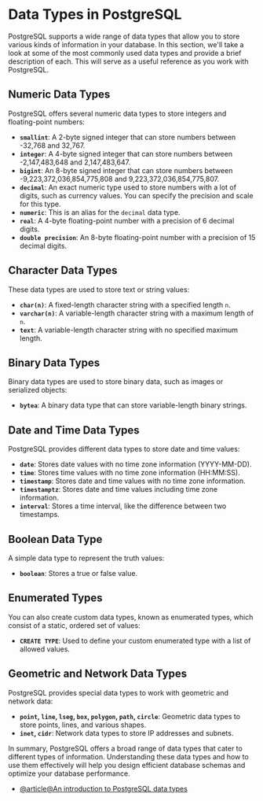# Data Types in PostgreSQL

PostgreSQL supports a wide range of data types that allow you to store various kinds of information in your database. In this section, we'll take a look at some of the most commonly used data types and provide a brief description of each. This will serve as a useful reference as you work with PostgreSQL.

## Numeric Data Types

PostgreSQL offers several numeric data types to store integers and floating-point numbers:

- **`smallint`**: A 2-byte signed integer that can store numbers between -32,768 and 32,767.
- **`integer`**: A 4-byte signed integer that can store numbers between -2,147,483,648 and 2,147,483,647.
- **`bigint`**: An 8-byte signed integer that can store numbers between -9,223,372,036,854,775,808 and 9,223,372,036,854,775,807.
- **`decimal`**: An exact numeric type used to store numbers with a lot of digits, such as currency values. You can specify the precision and scale for this type.
- **`numeric`**: This is an alias for the `decimal` data type.
- **`real`**: A 4-byte floating-point number with a precision of 6 decimal digits.
- **`double precision`**: An 8-byte floating-point number with a precision of 15 decimal digits.

## Character Data Types

These data types are used to store text or string values:

- **`char(n)`**: A fixed-length character string with a specified length `n`.
- **`varchar(n)`**: A variable-length character string with a maximum length of `n`.
- **`text`**: A variable-length character string with no specified maximum length.

## Binary Data Types

Binary data types are used to store binary data, such as images or serialized objects:

- **`bytea`**: A binary data type that can store variable-length binary strings.

## Date and Time Data Types

PostgreSQL provides different data types to store date and time values:

- **`date`**: Stores date values with no time zone information (YYYY-MM-DD).
- **`time`**: Stores time values with no time zone information (HH:MM:SS).
- **`timestamp`**: Stores date and time values with no time zone information.
- **`timestamptz`**: Stores date and time values including time zone information.
- **`interval`**: Stores a time interval, like the difference between two timestamps.

## Boolean Data Type

A simple data type to represent the truth values:

- **`boolean`**: Stores a true or false value.

## Enumerated Types

You can also create custom data types, known as enumerated types, which consist of a static, ordered set of values:

- **`CREATE TYPE`**: Used to define your custom enumerated type with a list of allowed values.

## Geometric and Network Data Types

PostgreSQL provides special data types to work with geometric and network data:

- **`point`, `line`, `lseg`, `box`, `polygon`, `path`, `circle`**: Geometric data types to store points, lines, and various shapes.
- **`inet`, `cidr`**: Network data types to store IP addresses and subnets.

In summary, PostgreSQL offers a broad range of data types that cater to different types of information. Understanding these data types and how to use them effectively will help you design efficient database schemas and optimize your database performance.

- [@article@An introduction to PostgreSQL data types](https://www.prisma.io/dataguide/postgresql/introduction-to-data-types)